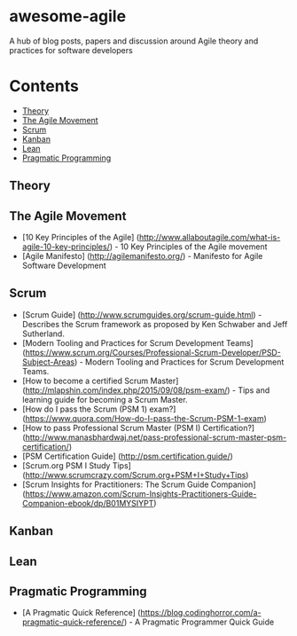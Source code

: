 # awesome-agile
A hub of blog posts, papers and discussion around Agile theory and practices for software developers

# Contents
  * [Theory](#theory)
  * [The Agile Movement](#the-agile-movement)
  * [Scrum](#scrum)
  * [Kanban](#kanban)
  * [Lean](#lean)
  * [Pragmatic Programming](#pragmatic-programming)

## Theory

## The Agile Movement

* [10 Key Principles of the Agile] (http://www.allaboutagile.com/what-is-agile-10-key-principles/) - 10 Key Principles of the Agile movement
* [Agile Manifesto] (http://agilemanifesto.org/) - Manifesto for Agile Software Development
 
## Scrum

* [Scrum Guide] (http://www.scrumguides.org/scrum-guide.html) - Describes the Scrum framework as proposed by  Ken Schwaber and Jeff Sutherland.
* [Modern Tooling and Practices for Scrum Development Teams] (https://www.scrum.org/Courses/Professional-Scrum-Developer/PSD-Subject-Areas) - Modern Tooling and Practices for Scrum Development Teams.
* [How to become a certified Scrum Master] (http://mlapshin.com/index.php/2015/09/08/psm-exam/) - Tips and learning guide for becoming a Scrum Master.
* [How do I pass the Scrum (PSM 1) exam?] (https://www.quora.com/How-do-I-pass-the-Scrum-PSM-1-exam)
* [How to pass Professional Scrum Master (PSM I) Certification?] (http://www.manasbhardwaj.net/pass-professional-scrum-master-psm-certification/)
* [PSM Certification Guide] (http://psm.certification.guide/)
* [Scrum.org PSM I Study Tips] (http://www.scrumcrazy.com/Scrum.org+PSM+I+Study+Tips)
* [Scrum Insights for Practitioners: The Scrum Guide Companion] (https://www.amazon.com/Scrum-Insights-Practitioners-Guide-Companion-ebook/dp/B01MYSIYPT)

## Kanban

## Lean

## Pragmatic Programming

* [A Pragmatic Quick Reference] (https://blog.codinghorror.com/a-pragmatic-quick-reference/) - A Pragmatic Programmer Quick Guide
